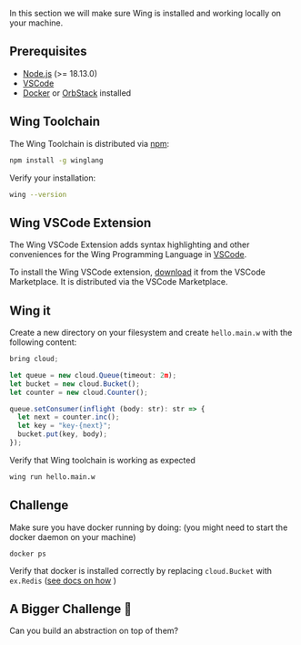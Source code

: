 In this section we will make sure Wing is installed and working locally on your 
machine.

## Prerequisites

* [Node.js](https://nodejs.org/en/) (>= 18.13.0)
* [VSCode](https://code.visualstudio.com/download)
* [Docker](https://www.docker.com/) or [OrbStack](https://orbstack.dev/) installed

## Wing Toolchain

The Wing Toolchain is distributed via [npm](https://www.npmjs.com/):

```sh
npm install -g winglang
```

Verify your installation:

```sh
wing --version
```

## Wing VSCode Extension

The Wing VSCode Extension adds syntax highlighting and other conveniences for the Wing Programming Language in [VSCode].

To install the Wing VSCode extension, [download](https://marketplace.visualstudio.com/items?itemName=Monada.vscode-wing) it from the VSCode Marketplace. It is distributed via the VSCode Marketplace.

[VSCode]: https://code.visualstudio.com/

## Wing it

Create a new directory on your filesystem and create `hello.main.w` with the following content:
```ts
bring cloud;

let queue = new cloud.Queue(timeout: 2m);
let bucket = new cloud.Bucket();
let counter = new cloud.Counter();

queue.setConsumer(inflight (body: str): str => {
  let next = counter.inc();
  let key = "key-{next}";
  bucket.put(key, body);
});
```

Verify that Wing toolchain is working as expected
  ```sh
  wing run hello.main.w
  ```

## Challenge

Make sure you have docker running by doing: (you might need to start the docker daemon on your machine)
```
docker ps
```

Verify that docker is installed correctly by replacing `cloud.Bucket` with `ex.Redis` ([see docs on how](https://www.winglang.io/docs/standard-library/ex/redis) )

## A Bigger Challenge :thinking:

Can you build an abstraction on top of them?
